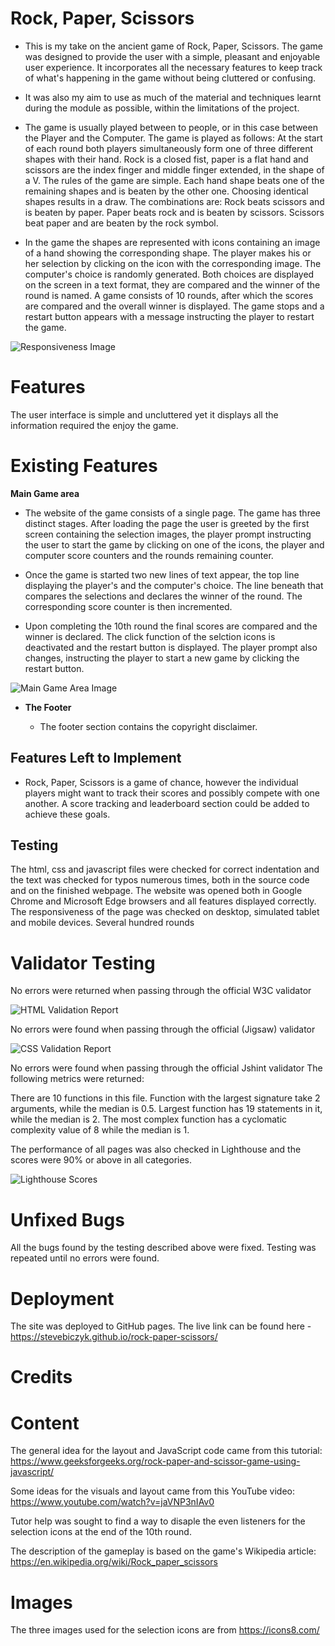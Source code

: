 # Rock, Paper, Scissors

- This is my take on the ancient game of Rock, Paper, Scissors. The game was designed to provide the user with a simple, pleasant and enjoyable user experience. It incorporates all the necessary features to keep track of what's happening in the game without being cluttered or confusing.

- It was also my aim to use as much of the material and techniques learnt during the module as possible, within the limitations of the project.

- The game is usually played between to people, or in this case between the Player and the Computer. The game is played as follows: At the start of each round both players simultaneously form one of three different shapes with their hand. Rock is a closed fist, paper is a flat hand and scissors are the index finger and middle finger extended, in the shape of a V.
The rules of the game are simple. Each hand shape beats one of the remaining shapes and is beaten by the other one. Choosing identical shapes results in a draw. The combinations are: Rock beats scissors and is beaten by paper. Paper beats rock and is beaten by scissors. Scissors beat paper and are beaten by the rock symbol. 

 - In the game the shapes are represented with icons containing an image of a hand showing the corresponding shape. The player makes his or her selection by clicking on the icon with the corresponding image. The computer's choice is randomly generated. Both choices are displayed on the screen in a text format, they are compared and the winner of the round is named. A game consists of 10 rounds, after which the scores are compared and the overall winner is displayed. The game stops and a restart button appears with a message instructing the player to restart the game.

![Responsiveness Image](https://github.com/stevebiczyk/rock-paper-scissors/blob/main/media/rps-devices.png)

# Features 

The user interface is simple and uncluttered yet it displays all the information required the enjoy the game.

# Existing Features

__Main Game area__

- The website of the game consists of a single page. The game has three distinct stages. After loading the page the user is greeted by the first screen containing the selection images, the player prompt instructing the user to start the game by clicking on one of the icons, the player and computer score counters and the rounds remaining counter. 

 - Once the game is started two new lines of text appear, the top line displaying the player's and the computer's choice. The line beneath that compares the selections and declares the winner of the round. The corresponding score counter is then incremented. 
 
 - Upon completing the 10th round the final scores are compared and the winner is declared. The click function of the selction icons is deactivated and the restart button is displayed. The player prompt also changes, instructing the player to start a new game by clicking the restart button.

  ![Main Game Area Image](https://github.com/stevebiczyk/rock-paper-scissors/blob/main/media/rps-main.jpg)

- __The Footer__ 

  - The footer section contains the copyright disclaimer.


## Features Left to Implement

- Rock, Paper, Scissors is a game of chance, however the individual players might want to track their scores and possibly compete with one another.
A score tracking and leaderboard section could be added to achieve these goals.

## Testing 

The html, css and javascript files were checked for correct indentation and the text was checked for typos numerous times, both in the source code and on the finished webpage. The website was opened both in Google Chrome and Microsoft Edge browsers and all features displayed correctly. The responsiveness of the page was checked on desktop, simulated tablet and mobile devices. Several hundred rounds

# Validator Testing

No errors were returned when passing through the official W3C validator

![HTML Validation Report](https://github.com/stevebiczyk/rock-paper-scissors/blob/main/media/rps-html-validation.jpg)

No errors were found when passing through the official (Jigsaw) validator

![CSS Validation Report](https://github.com/stevebiczyk/rock-paper-scissors/blob/main/media/rps-css-validation.jpg)

No errors were found when passing through the official Jshint validator
The following metrics were returned:

There are 10 functions in this file.
Function with the largest signature take 2 arguments, while the median is 0.5.
Largest function has 19 statements in it, while the median is 2.
The most complex function has a cyclomatic complexity value of 8 while the median is 1.

The performance of all pages was also checked in Lighthouse and the scores were 90% or above in all categories.

![Lighthouse Scores](https://github.com/stevebiczyk/rock-paper-scissors/blob/main/media/rps-lighthouse.jpg)

# Unfixed Bugs

All the bugs found by the testing described above were fixed. Testing was repeated until no errors were found.

# Deployment

The site was deployed to GitHub pages. 
The live link can be found here - https://stevebiczyk.github.io/rock-paper-scissors/

# Credits

# Content

The general idea for the layout and JavaScript code came from this tutorial:
https://www.geeksforgeeks.org/rock-paper-and-scissor-game-using-javascript/

Some ideas for the visuals and layout came from this YouTube video:
https://www.youtube.com/watch?v=jaVNP3nIAv0

Tutor help was sought to find a way to disaple the even listeners for the selection icons at the end of the 10th round.

The description of the gameplay is based on the game's Wikipedia article:
https://en.wikipedia.org/wiki/Rock_paper_scissors

# Images

The three images used for the selection icons are from https://icons8.com/